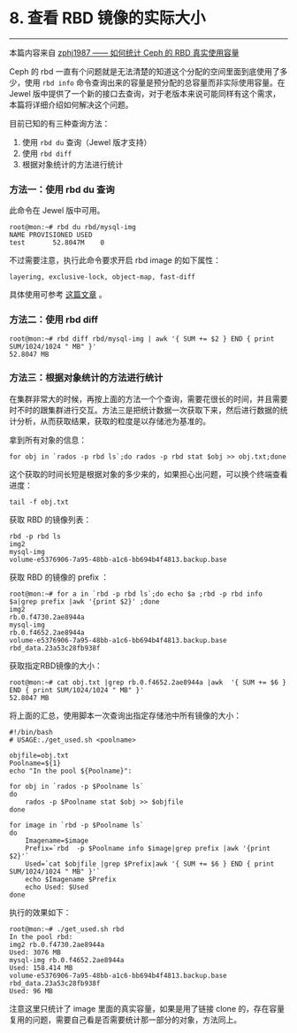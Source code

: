 # 8. 查看 RBD 镜像的实际大小

----------

本篇内容来自 [zphj1987 —— 如何统计 Ceph 的 RBD 真实使用容量](http://www.zphj1987.com/2016/09/08/%E5%A6%82%E4%BD%95%E7%BB%9F%E8%AE%A1Ceph%E7%9A%84RBD%E7%9C%9F%E5%AE%9E%E4%BD%BF%E7%94%A8%E5%AE%B9%E9%87%8F/)

Ceph 的 rbd 一直有个问题就是无法清楚的知道这个分配的空间里面到底使用了多少，使用 `rbd info` 命令查询出来的容量是预分配的总容量而非实际使用容量。在 Jewel 版中提供了一个新的接口去查询，对于老版本来说可能同样有这个需求，本篇将详细介绍如何解决这个问题。

目前已知的有三种查询方法：

1. 使用 `rbd du` 查询（Jewel 版才支持）
2. 使用 `rbd diff`
3. 根据对象统计的方法进行统计

### 方法一：使用 rbd du 查询

此命令在 Jewel 版中可用。

	root@mon:~# rbd du rbd/mysql-img
	NAME PROVISIONED USED 
	test       52.8047M    0

不过需要注意，执行此命令要求开启 rbd image 的如下属性：  

	layering, exclusive-lock, object-map, fast-diff

具体使用可参考 [这篇文章](http://www.zphj1987.com/2016/03/24/ceph查询rbd的使用容量（快速）/) 。

### 方法二：使用 rbd diff

	root@mon:~# rbd diff rbd/mysql-img | awk '{ SUM += $2 } END { print SUM/1024/1024 " MB" }'
	52.8047 MB

### 方法三：根据对象统计的方法进行统计

在集群非常大的时候，再按上面的方法一个个查询，需要花很长的时间，并且需要时不时的跟集群进行交互。方法三是把统计数据一次获取下来，然后进行数据的统计分析，从而获取结果，获取的粒度是以存储池为基准的。

拿到所有对象的信息：

	for obj in `rados -p rbd ls`;do rados -p rbd stat $obj >> obj.txt;done

这个获取的时间长短是根据对象的多少来的，如果担心出问题，可以换个终端查看进度：
	
	tail -f obj.txt

获取 RBD 的镜像列表：

	rbd -p rbd ls
	img2
	mysql-img
	volume-e5376906-7a95-48bb-a1c6-bb694b4f4813.backup.base

获取 RBD 的镜像的 prefix ：

	root@mon:~# for a in `rbd -p rbd ls`;do echo $a ;rbd -p rbd info $a|grep prefix |awk '{print $2}' ;done
    img2
    rb.0.f4730.2ae8944a
    mysql-img
    rb.0.f4652.2ae8944a
    volume-e5376906-7a95-48bb-a1c6-bb694b4f4813.backup.base
    rbd_data.23a53c28fb938f


获取指定RBD镜像的大小：

	root@mon:~# cat obj.txt |grep rb.0.f4652.2ae8944a |awk  '{ SUM += $6 } END { print SUM/1024/1024 " MB" }'
	52.8047 MB

将上面的汇总，使用脚本一次查询出指定存储池中所有镜像的大小：

	#!/bin/bash
	# USAGE:./get_used.sh <poolname>

	objfile=obj.txt
	Poolname=${1}
	echo "In the pool ${Poolname}":

	for obj in `rados -p $Poolname ls`
	do
    	rados -p $Poolname stat $obj >> $objfile
	done

	for image in `rbd -p $Poolname ls`
	do
    	Imagename=$image
    	Prefix=`rbd  -p $Poolname info $image|grep prefix |awk '{print $2}'`
    	Used=`cat $objfile |grep $Prefix|awk '{ SUM += $6 } END { print SUM/1024/1024 " MB" }'`
    	echo $Imagename $Prefix
    	echo Used: $Used
	done

执行的效果如下：

	root@mon:~# ./get_used.sh rbd
	In the pool rbd:
	img2 rb.0.f4730.2ae8944a
	Used: 3076 MB
	mysql-img rb.0.f4652.2ae8944a
	Used: 158.414 MB
	volume-e5376906-7a95-48bb-a1c6-bb694b4f4813.backup.base rbd_data.23a53c28fb938f
	Used: 96 MB

注意这里只统计了 image 里面的真实容量，如果是用了链接 clone 的，存在容量复用的问题，需要自己看是否需要统计那一部分的对象，方法同上。